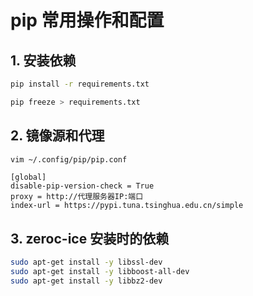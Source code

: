 # pip 常用操作和配置

## 1. 安装依赖

```bash
pip install -r requirements.txt
```

```bash
pip freeze > requirements.txt
```

## 2. 镜像源和代理

```bash
vim ~/.config/pip/pip.conf
```

```properties
[global]
disable-pip-version-check = True
proxy = http://代理服务器IP:端口
index-url = https://pypi.tuna.tsinghua.edu.cn/simple
```

## 3. zeroc-ice 安装时的依赖

```bash
sudo apt-get install -y libssl-dev
sudo apt-get install -y libboost-all-dev
sudo apt-get install -y libbz2-dev
```
